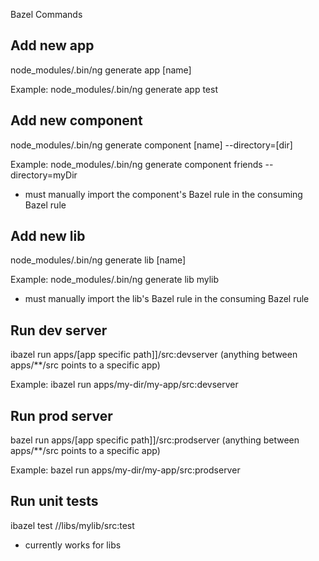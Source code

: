 Bazel Commands

## Add new app

node_modules/.bin/ng generate app [name]

Example: node_modules/.bin/ng generate app test

## Add new component

node_modules/.bin/ng generate component [name] --directory=[dir]

Example: node_modules/.bin/ng generate component friends --directory=myDir

- must manually import the component's Bazel rule in the consuming Bazel rule

## Add new lib

node_modules/.bin/ng generate lib [name]

Example: node_modules/.bin/ng generate lib mylib

- must manually import the lib's Bazel rule in the consuming Bazel rule

## Run dev server

ibazel run apps/[app specific path]]/src:devserver (anything between apps/\*\*/src points to a specific app)

Example: ibazel run apps/my-dir/my-app/src:devserver

## Run prod server

bazel run apps/[app specific path]]/src:prodserver (anything between apps/\*\*/src points to a specific app)

Example: bazel run apps/my-dir/my-app/src:prodserver

## Run unit tests

ibazel test //libs/mylib/src:test

- currently works for libs
